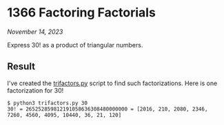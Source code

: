 # 1366 Factoring Factorials

*November 14, 2023*

Express 30! as a product of triangular numbers.

## Result

I've created the [trifactors.py](./trifactors.py) script to find such factorizations. Here is one factorization for 30!

```
$ python3 trifactors.py 30
30! = 265252859812191058636308480000000 = [2016, 210, 2080, 2346, 7260, 4560, 4095, 10440, 36, 21, 120]
```


